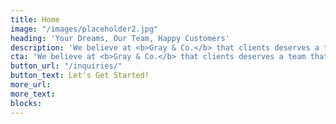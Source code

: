 ```yaml
---
title: Home
image: "/images/placeholder2.jpg"
heading: 'Your Dreams, Our Team, Happy Customers'
description: 'We believe at <b>Gray & Co.</b> that clients deserves a team that can meet all their creative & digital needs. '
cta: 'We believe at <b>Gray & Co.</b> that clients deserves a team that can meet all their creative & digital needs. '
button_url: "/inquiries/"
button_text: Let's Get Started!
more_url: 
more_text: 
blocks:
---
```

